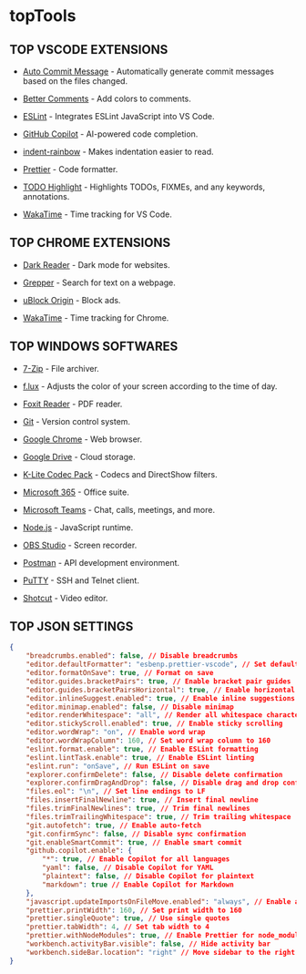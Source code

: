 # topTools

## TOP VSCODE EXTENSIONS

-   [Auto Commit Message](https://github.com/MichaelCurrin/auto-commit-msg/blob/HEAD/docs/quickstart.md) - Automatically generate commit messages based on the files changed.

-   [Better Comments](https://github.com/aaron-bond/better-comments) - Add colors to comments.

-   [ESLint](https://github.com/Microsoft/vscode-eslint) - Integrates ESLint JavaScript into VS Code.

-   [GitHub Copilot](https://github.com/features/copilot) - AI-powered code completion.

-   [indent-rainbow](https://github.com/oderwat/vscode-indent-rainbow) - Makes indentation easier to read.

-   [Prettier](https://github.com/prettier/prettier-vscode) - Code formatter.

-   [TODO Highlight](https://github.com/wayou/vscode-todo-highlight) - Highlights TODOs, FIXMEs, and any keywords, annotations.

-   [WakaTime](https://github.com/wakatime/vscode-wakatime) - Time tracking for VS Code.

## TOP CHROME EXTENSIONS

-   [Dark Reader](https://chrome.google.com/webstore/detail/dark-reader/eimadpbcbfnmbkopoojfekhnkhdbieeh) - Dark mode for websites.

-   [Grepper](https://chrome.google.com/webstore/detail/grepper/amaaokahonnfjjemodnpmeenfpnnbkco) - Search for text on a webpage.

-   [uBlock Origin](https://chrome.google.com/webstore/detail/ublock-origin/cjpalhdlnbpafiamejdnhcphjbkeiagm?hl=pt-BR) - Block ads.

-   [WakaTime](https://chrome.google.com/webstore/detail/wakatime/jnbbnacmeggbgdjgaoojpmhdlkkpblgi) - Time tracking for Chrome.

## TOP WINDOWS SOFTWARES

-   [7-Zip](https://www.7-zip.org/) - File archiver.

-   [f.lux](https://justgetflux.com/) - Adjusts the color of your screen according to the time of day.

-   [Foxit Reader](https://www.foxitsoftware.com/pdf-reader/) - PDF reader.

-   [Git](https://git-scm.com/) - Version control system.

-   [Google Chrome](https://www.google.com/chrome/?standalone=1) - Web browser.

-   [Google Drive](https://www.google.com/drive/download/) - Cloud storage.

-   [K-Lite Codec Pack](https://www.codecguide.com/download_kl.htm) - Codecs and DirectShow filters.

-   [Microsoft 365](https://www.microsoft.com/en/microsoft-365/business/compare-all-microsoft-365-business-products?market=af) - Office suite.

-   [Microsoft Teams](https://www.microsoft.com/en-ww/microsoft-teams/download-app) - Chat, calls, meetings, and more.

-   [Node.js](https://nodejs.org/en/) - JavaScript runtime.

-   [OBS Studio](https://obsproject.com/) - Screen recorder.

-   [Postman](https://www.postman.com/) - API development environment.

-   [PuTTY](https://www.putty.org/) - SSH and Telnet client.

-   [Shotcut](https://shotcut.org/) - Video editor.

## TOP JSON SETTINGS

```json
{
    "breadcrumbs.enabled": false, // Disable breadcrumbs
    "editor.defaultFormatter": "esbenp.prettier-vscode", // Set default formatter to Prettier
    "editor.formatOnSave": true, // Format on save
    "editor.guides.bracketPairs": true, // Enable bracket pair guides
    "editor.guides.bracketPairsHorizontal": true, // Enable horizontal bracket pair guides
    "editor.inlineSuggest.enabled": true, // Enable inline suggestions
    "editor.minimap.enabled": false, // Disable minimap
    "editor.renderWhitespace": "all", // Render all whitespace characters
    "editor.stickyScroll.enabled": true, // Enable sticky scrolling
    "editor.wordWrap": "on", // Enable word wrap
    "editor.wordWrapColumn": 160, // Set word wrap column to 160
    "eslint.format.enable": true, // Enable ESLint formatting
    "eslint.lintTask.enable": true, // Enable ESLint linting
    "eslint.run": "onSave", // Run ESLint on save
    "explorer.confirmDelete": false, // Disable delete confirmation
    "explorer.confirmDragAndDrop": false, // Disable drag and drop confirmation
    "files.eol": "\n", // Set line endings to LF
    "files.insertFinalNewline": true, // Insert final newline
    "files.trimFinalNewlines": true, // Trim final newlines
    "files.trimTrailingWhitespace": true, // Trim trailing whitespace
    "git.autofetch": true, // Enable auto-fetch
    "git.confirmSync": false, // Disable sync confirmation
    "git.enableSmartCommit": true, // Enable smart commit
    "github.copilot.enable": {
        "*": true, // Enable Copilot for all languages
        "yaml": false, // Disable Copilot for YAML
        "plaintext": false, // Disable Copilot for plaintext
        "markdown": true // Enable Copilot for Markdown
    },
    "javascript.updateImportsOnFileMove.enabled": "always", // Enable automatic import updates
    "prettier.printWidth": 160, // Set print width to 160
    "prettier.singleQuote": true, // Use single quotes
    "prettier.tabWidth": 4, // Set tab width to 4
    "prettier.withNodeModules": true, // Enable Prettier for node_modules
    "workbench.activityBar.visible": false, // Hide activity bar
    "workbench.sideBar.location": "right" // Move sidebar to the right
}
```
